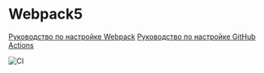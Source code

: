 # Webpack5

[Руководство по настройке Webpack](https://webpack.js.org/guides/)
[Руководство по настройке GitHub Actions](https://docs.github.com/en/actions/quickstart)


![CI](https://github.com/<backsty>/<ahj-deployment>/actions/workflows/web.yml/d42801982b2f2641f672.svg)
